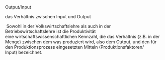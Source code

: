 Output/Input

das Verhältnis zwischen Input und Output 

 Sowohl in der Volkswirtschaftslehre als auch in der Betriebswirtschaftslehre ist die Produktivität eine wirtschaftswissenschaftlichen Kennzahl, die das Verhältnis (z.B. in der Menge) zwischen dem was produziert wird, also dem Output, und den für den Produktionsprozess eingesetzten Mitteln (Produktionsfaktoren/ Input) bezeichnet.